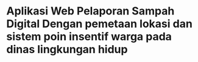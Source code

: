 # Aplikasi Web Pelaporan Sampah Digital Dengan pemetaan lokasi dan sistem poin insentif warga pada dinas lingkungan hidup
